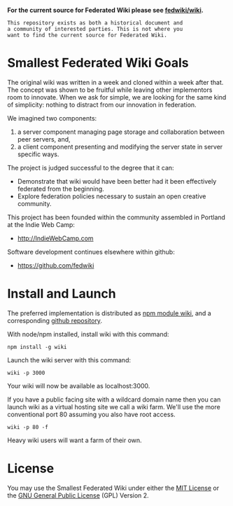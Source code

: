 **For the current source for Federated Wiki please see [fedwiki/wiki](/fedwiki/wiki).**

```
This repository exists as both a historical document and 
a community of interested parties. This is not where you
want to find the current source for Federated Wiki.
```


Smallest Federated Wiki Goals
=============================

The original wiki was written in a week and cloned within a week after that.
The concept was shown to be fruitful while leaving other implementors room to innovate.
When we ask for simple, we are looking for the same kind of simplicity: nothing to distract from our innovation in federation.

We imagined two components:

1. a server component managing page storage and collaboration between peer servers, and,
2. a client component presenting and modifying the server state in server specific ways.

The project is judged successful to the degree that it can:

* Demonstrate that wiki would have been better had it been effectively federated from the beginning.
* Explore federation policies necessary to sustain an open creative community.

This project has been founded within the community assembled in Portland at the Indie Web Camp:

* http://IndieWebCamp.com

Software development continues elsewhere within github:

* https://github.com/fedwiki


Install and Launch
==================

The preferred implementation is distributed as [npm module wiki](https://npmjs.org/package/wiki),
and a corresponding [github repository](https://github.com/fedwiki/wiki-node).

With node/npm installed, install wiki with this command:

    npm install -g wiki

Launch the wiki server with this command:

    wiki -p 3000

Your wiki will now be available as localhost:3000.

If you have a public facing site with a wildcard domain name then you can launch wiki as a virtual hosting site
we call a wiki farm. We'll use the more conventional port 80 assuming you also have root access.

    wiki -p 80 -f

Heavy wiki users will want a farm of their own.

License
=======

You may use the Smallest Federated Wiki under either the
[MIT License](https://github.com/WardCunningham/Smallest-Federated-Wiki/blob/master/mit-license.txt) or the
[GNU General Public License](https://github.com/WardCunningham/Smallest-Federated-Wiki/blob/master/gpl-license.txt) (GPL) Version 2.

